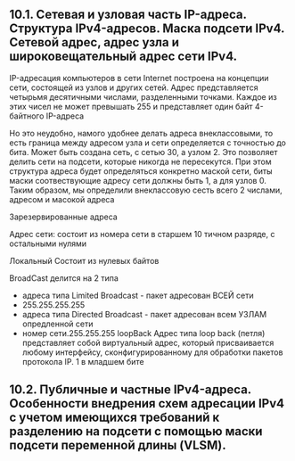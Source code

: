 ## 10.1. Сетевая и узловая часть IP-адреса. Структура IPv4-адресов. Маска подсети IPv4. Сетевой адрес, адрес узла и широковещательный адрес сети IPv4.

IP-адресация компьютеров в сети Internet построена на концепции сети, состоящей из узлов и других сетей. Адрес представляется четырьмя десятичными числами, разделенными точками. Каждое из этих чисел не может превышать 255 и представляет один байт 4-байтного IP-адреса

Но это неудобно, намого удобнее делать адреса внеклассовыми, то есть граница между адресом узла и сети определяется с точностью до бита. Может быть создана сеть, с сетью 30, а узлом 2. Это позволяет делить сети на подсети, которые никогда не пересекутся.
При этом структура адреса будет определяться конкретно маской сети, биты маски соотвествующие адресу сети должны быть 1, а для узлов 0. Таким образом, мы определили внеклассовую сесть всего 2 числами, адресом и масокой адреса

Зарезервированные адреса 

Адрес сети: состоит из номера сети в старшем 10 тичном разряде, с остальными нулями

Локальный 
Состоит из нулевых байтов 

BroadCast 
делится на 2 типа
- адреса типа Limited Broadcast - пакет адресован ВСЕЙ сети 
- 255.255.255.255
- адреса типа Directed Broadcast - пакет адресован всем УЗЛАМ опредленной сети 
- номер сети.255.255.255
loopBack 
Адрес типа loop back (петля) представляет собой виртуальный адрес, который присваивается любому интерфейсу, сконфигурированному для обработки пакетов протокола IP.
1 в младшем бите

## 10.2. Публичные и частные IPv4-адреса. Особенности внедрения схем адресации IPv4 с учетом имеющихся требований к разделению на подсети с помощью маски подсети переменной длины (VLSM).


